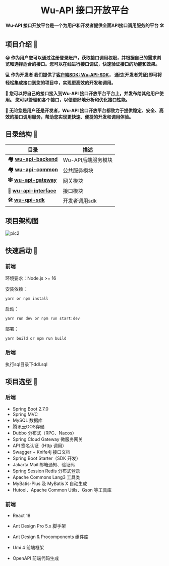<h1 align="center">Wu-API 接口开放平台</h1>
<p align="center"><strong>Wu-API 接口开放平台是一个为用户和开发者提供全面API接口调用服务的平台 🛠</strong></p>

## 项目介绍 🙋

**😀 作为用户您可以通过注册登录账户，获取接口调用权限，并根据自己的需求浏览和选择适合的接口。您可以在线进行接口调试，快速验证接口的功能和效果。** 

**💻 作为开发者 我们提供了[客户端SDK: Wu-API-SDK](https://github.com/wutong2003/wu-api-sdk)， 通过[开发者凭证]即可将轻松集成接口到您的项目中，实现更高效的开发和调用。** 

**🤝 您可以将自己的接口接入到Wu-API 接口开放平台平台上，并发布给其他用户使用。 您可以管理和各个接口，以便更好地分析和优化接口性能。** 

 **🏁 无论您是用户还是开发者，Wu-API 接口开放平台都致力于提供稳定、安全、高效的接口调用服务，帮助您实现更快速、便捷的开发和调用体验。**

## 目录结构 📑


| 目录                                                     | 描述               |
|--------------------------------------------------------| ------------------ |
| **🏘️ [wu-api-backend](./wu-api-backend)**             | Wu-API后端服务模块 |
| **🏘️ [wu-api-common](./wu-api-common)**               | 公共服务模块       |
| **🕸️ [wu-api-gateway](./wu-api-gateway)**             | 网关模块           |
| **🔗 [wu-api-interface](./wu-api-interface)**          | 接口模块           |
| **🛠 [wu-qpi-sdk](https://github.com/wutong2003/wu-api-sdk)** | 开发者调用sdk      |

## 项目架构图
![pic2](https://github.com/user-attachments/assets/f5f7f3d3-3689-4cea-9416-db0069941c06)


## 快速启动 🚀

### 前端

环境要求：Node.js >= 16

安装依赖：

```bash
yarn or npm install
```

启动：

```bash
yarn run dev or npm run start:dev
```

部署：

```bash
yarn build or npm run build
```

### 后端

执行sql目录下ddl.sql

## 项目选型 🎯

### **后端**

- Spring Boot 2.7.0
- Spring MVC
- MySQL 数据库
- 腾讯云OOS存储
- Dubbo 分布式（RPC、Nacos）
- Spring Cloud Gateway 微服务网关
- API 签名认证（Http 调用）
- Swagger + Knife4j 接口文档
- Spring Boot Starter（SDK 开发）
- Jakarta.Mail 邮箱通知、验证码
- Spring Session Redis 分布式登录
- Apache Commons Lang3 工具类
- MyBatis-Plus 及 MyBatis X 自动生成
- Hutool、Apache Common Utils、Gson 等工具库

### 前端

- React 18

- Ant Design Pro 5.x 脚手架

- Ant Design & Procomponents 组件库

- Umi 4 前端框架

- OpenAPI 前端代码生成
